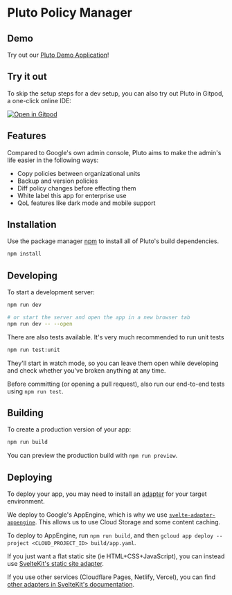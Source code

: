# Pluto Policy Manager

## Demo

Try out our [Pluto Demo Application](https://pluto.chromebook.cloud/)!

## Try it out

To skip the setup steps for a dev setup, you can also try out Pluto in Gitpod, a one-click online IDE:

[![Open in Gitpod](https://gitpod.io/button/open-in-gitpod.svg)](https://gitpod.io/#https://github.com/Pluto-Open-Source-Team/Pluto-Policy-Manager)

## Features

Compared to Google's own admin console, Pluto aims to make the admin's life easier in the following ways:

- Copy policies between organizational units
- Backup and version policies
- Diff policy changes before effecting them
- White label this app for enterprise use
- QoL features like dark mode and mobile support

## Installation

Use the package manager [npm](https://docs.npmjs.com/downloading-and-installing-node-js-and-npm) to install all of Pluto's build dependencies.

```bash
npm install
```

## Developing

To start a development server:

```bash
npm run dev

# or start the server and open the app in a new browser tab
npm run dev -- --open
```

There are also tests available. It's very much recommended to run unit tests

```bash
npm run test:unit
```

They'll start in watch mode, so you can leave them open while developing and check whether you've broken anything at any time.

Before committing (or opening a pull request), also run our end-to-end tests using `npm run test`.

## Building

To create a production version of your app:

```bash
npm run build
```

You can preview the production build with `npm run preview`.

## Deploying

To deploy your app, you may need to install an [adapter](https://kit.svelte.dev/docs/adapters) for your target environment.

We deploy to Google's AppEngine, which is why we use [`svelte-adapter-appengine`](https://github.com/HalfdanJ/svelte-adapter-appengine). This allows us to use Cloud Storage and some content caching.

To deploy to AppEngine, run `npm run build`, and then `gcloud app deploy --project <CLOUD_PROJECT_ID> build/app.yaml`.

If you just want a flat static site (ie HTML+CSS+JavaScript), you can instead use [SvelteKit's static site adapter](https://github.com/sveltejs/kit/tree/master/packages/adapter-static).

If you use other services (Cloudflare Pages, Netlify, Vercel), you can find [other adapters in SvelteKit's documentation](https://kit.svelte.dev/docs/adapters).
